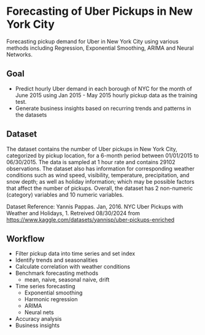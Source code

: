 # Forecasting of Uber Pickups in New York City
Forecasting pickup demand for Uber in New York City using various methods including Regression, Exponential Smoothing, ARIMA and Neural Networks.

## Goal
- Predict hourly Uber demand in each borough of NYC for the month of June 2015 using Jan 2015 - May 2015 hourly pickup data as the training test.
- Generate business insights based on recurring trends and patterns in the datasets

## Dataset
The dataset contains the number of Uber pickups in New York City, categorized by pickup location, for a 6-month period between 01/01/2015 to 06/30/2015. The data is sampled at 1 hour rate and contains 29102 observations. The dataset also has information for corresponding weather conditions such as wind speed, visibility, temperature, precipitation, and snow depth; as well as holiday information; which may be possible factors that affect the number of pickups. Overall, the dataset has 2 non-numeric (category) variables and 10 numeric variables.

Dataset Reference:
Yannis Pappas. Jan, 2016. NYC Uber Pickups with Weather and Holidays, 1. Retreived 08/30/2024 from https://www.kaggle.com/datasets/yannisp/uber-pickups-enriched

## Workflow
- Filter pickup data into time series and set index
- Identify trends and seasonalities
- Calculate correlation with weather conditions
- Benchmark forecasting methods
  - mean, naive, seasonal naive, drift
- Time series forecasting
  - Exponential smoothing
  - Harmonic regression
  - ARIMA
  - Neural nets
- Accuracy analysis
- Business insights


